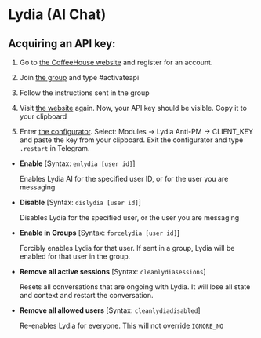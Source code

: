 # Lydia (AI Chat)

## Acquiring an API key:

1. Go to [the CoffeeHouse website](https://coffeehouse.intellivoid.info "the website") and register for an account.

2. Join [the group](https://t.me/IntellivoidDev "the group") and type #activateapi

3. Follow the instructions sent in the group

4. Visit [the website](https://coffeehouse.intellivoid.info "the website") again. Now, your API key should be visible. Copy it to your clipboard

5. Enter [the configurator](configuration#configuring-modules). Select: Modules -> Lydia Anti-PM -> CLIENT_KEY and paste the key from your clipboard. Exit the configurator and type `.restart` in Telegram.

- **Enable**
[Syntax: `enlydia [user id]`]

   Enables Lydia AI for the specified user ID, or for the user you are messaging

 - **Disable**
[Syntax: `dislydia [user id]`]

   Disables Lydia for the specified user, or the user you are messaging

 - **Enable in Groups**
[Syntax: `forcelydia [user id]`]

   Forcibly enables Lydia for that user. If sent in a group, Lydia will be enabled for that user in the group.

 - **Remove all active sessions**
[Syntax: `cleanlydiasessions`]

   Resets all conversations that are ongoing with Lydia. It will lose all state and context and restart the conversation.

 - **Remove all allowed users**
[Syntax: `cleanlydiadisabled`]

   Re-enables Lydia for everyone. This will not override `IGNORE_NO`
<!--stackedit_data:
eyJoaXN0b3J5IjpbLTEzMTc5MjY2MTcsLTk4MzI0MDg2MF19
-->